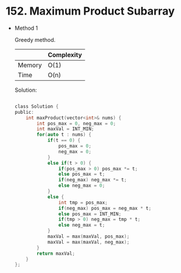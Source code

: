 # 152. Maximum Product Subarray 
- Method 1

    Greedy method.    

    | |   Complexity  |
    | ----------- | ----------- | 
    |  Memory     | O(1) | 
    |      Time       |  O(n) | 


    Solution:

    ``` h

    class Solution {
    public:
        int maxProduct(vector<int>& nums) {
            int pos_max = 0, neg_max = 0;
            int maxVal = INT_MIN;
            for(auto t : nums) {
                if(t == 0) {
                    pos_max = 0;
                    neg_max = 0;
                }
                else if(t > 0) {
                    if(pos_max > 0) pos_max *= t;
                    else pos_max = t;
                    if(neg_max) neg_max *= t;
                    else neg_max = 0;
                }
                else {
                    int tmp = pos_max;
                    if(neg_max) pos_max = neg_max * t;
                    else pos_max = INT_MIN;
                    if(tmp > 0) neg_max = tmp * t;
                    else neg_max = t;
                }
                maxVal = max(maxVal, pos_max);
                maxVal = max(maxVal, neg_max);
            }
            return maxVal;
        }
    };

    ```

<!-- - Method 2

    This is another method.

    | |   Complexity  |
    | ----------- | ----------- | 
    |  Memory     | O(n) | 
    |      Time       |  O(n) | 


    Solution:

    ``` h



    ```

- Additional Knowledge:
       
    Here are some additional knowledge.



<br> -->
